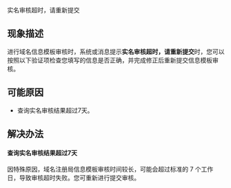 ﻿实名审核超时，请重新提交

## 现象描述
进行域名信息模板审核时，系统或消息提示**实名审核超时，请重新提交**时，您可以按照以下验证项检查您填写的信息是否正确，并完成修正后重新提交信息模板审核。

## 可能原因
- 查询实名审核结果超过7天。



## 解决办法
#### 查询实名审核结果超过7天
因特殊原因，域名注册局信息模板审核时间较长，可能会超过标准的 7 个工作日，导致审核超时失败。您可重新进行提交审核。

